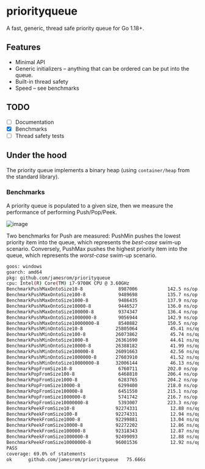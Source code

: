 # priorityqueue
A fast, generic, thread safe priority queue for Go 1.18+.

## Features

 - Minimal API
 - Generic initializers – anything that can be ordered can be put into the queue.
 - Built-in thread safety
 - Speed – see benchmarks

## TODO

 - [ ] Documentation
 - [x] Benchmarks
 - [ ] Thread safety tests

## Under the hood
The priority queue implements a binary heap (using `container/heap` from the standard library).

### Benchmarks
A priority queue is populated to a given size, then we measure the performance of performing Push/Pop/Peek.
<p align="center">
 
![image](https://user-images.githubusercontent.com/539129/154957192-eefdfd1b-bcd8-4af5-9156-43b16cb614b7.png)
 
</p>

Two benchmarks for Push are measured: PushMin pushes the lowest priority item into the queue, which represents the _best-case_ swim-up scenario. Conversely, PushMax pushes the highest priority item into the queue, which represents the _worst-case_ swim-up scenario.

```sh
goos: windows
goarch: amd64
pkg: github.com/jamesrom/priorityqueue
cpu: Intel(R) Core(TM) i7-9700K CPU @ 3.60GHz
BenchmarkPushMaxOntoSize10-8         	 8987006	       142.5 ns/op	      51 B/op	       0 allocs/op
BenchmarkPushMaxOntoSize100-8        	 9489698	       135.7 ns/op	      49 B/op	       0 allocs/op
BenchmarkPushMaxOntoSize1000-8       	 9486435	       137.9 ns/op	      49 B/op	       1 allocs/op
BenchmarkPushMaxOntoSize10000-8      	 9446527	       136.0 ns/op	      49 B/op	       1 allocs/op
BenchmarkPushMaxOntoSize100000-8     	 9374347	       136.4 ns/op	      49 B/op	       1 allocs/op
BenchmarkPushMaxOntoSize1000000-8    	 9056944	       142.9 ns/op	      57 B/op	       1 allocs/op
BenchmarkPushMaxOntoSize10000000-8   	 8540882	       150.5 ns/op	      40 B/op	       1 allocs/op
BenchmarkPushMinOntoSize10-8         	25805064	        45.41 ns/op	      54 B/op	       1 allocs/op
BenchmarkPushMinOntoSize100-8        	26073862	        45.74 ns/op	      54 B/op	       1 allocs/op
BenchmarkPushMinOntoSize1000-8       	26361690	        44.61 ns/op	      53 B/op	       1 allocs/op
BenchmarkPushMinOntoSize10000-8      	26388182	        41.99 ns/op	      53 B/op	       1 allocs/op
BenchmarkPushMinOntoSize100000-8     	26091663	        42.56 ns/op	      53 B/op	       1 allocs/op
BenchmarkPushMinOntoSize1000000-8    	27603910	        41.52 ns/op	      50 B/op	       1 allocs/op
BenchmarkPushMinOntoSize10000000-8   	32006144	        46.13 ns/op	      51 B/op	       1 allocs/op
BenchmarkPopFromSize10-8             	 6760711	       202.0 ns/op	       7 B/op	       0 allocs/op
BenchmarkPopFromSize100-8            	 6468810	       206.4 ns/op	       7 B/op	       0 allocs/op
BenchmarkPopFromSize1000-8           	 6283765	       204.2 ns/op	       8 B/op	       1 allocs/op
BenchmarkPopFromSize10000-8          	 6299400	       218.0 ns/op	       8 B/op	       1 allocs/op
BenchmarkPopFromSize100000-8         	 6451550	       215.1 ns/op	       8 B/op	       1 allocs/op
BenchmarkPopFromSize1000000-8        	 5741742	       216.7 ns/op	       8 B/op	       1 allocs/op
BenchmarkPopFromSize10000000-8       	 5393007	       223.3 ns/op	       8 B/op	       1 allocs/op
BenchmarkPeekFromSize10-8            	92274331	        12.88 ns/op	       0 B/op	       0 allocs/op
BenchmarkPeekFromSize100-8           	92274331	        12.94 ns/op	       0 B/op	       0 allocs/op
BenchmarkPeekFromSize1000-8          	92299881	        13.04 ns/op	       0 B/op	       0 allocs/op
BenchmarkPeekFromSize10000-8         	92272202	        12.86 ns/op	       0 B/op	       0 allocs/op
BenchmarkPeekFromSize100000-8        	92318343	        12.87 ns/op	       0 B/op	       0 allocs/op
BenchmarkPeekFromSize1000000-8       	92499093	        12.88 ns/op	       0 B/op	       0 allocs/op
BenchmarkPeekFromSize10000000-8      	96001536	        12.92 ns/op	       0 B/op	       0 allocs/op
PASS
coverage: 69.0% of statements
ok  	github.com/jamesrom/priorityqueue	75.666s
```
